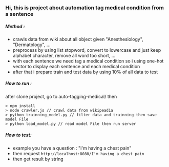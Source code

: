 ### Hi, this is project about automation tag medical condition from a sentence

##### Method :
* crawls data from wiki about all object given "Anesthesiology", "Dermatology", ...
* preprocess by using list stopword, convert to lowercase and just keep alphabet character, remove all word too short, ...
* with each sentence we need tag a medical condition so i using one-hot vector to display each sentence and each medical condition
* after that i prepare train and test data by using 10% of all data to test
##### How to run :
after clone project, go to auto-tagging-medical/ then
```
> npm install
> node crawler.js // crawl data from wikipeadia
> python trainning_model.py // filter data and trainning then save model File
> python load_model.py // read model File then run server
```
##### How to test:
* example you have a question : "I'm having a chest pain"
* then request `http://localhost:8080/I'm having a chest pain`
* then get result by string
